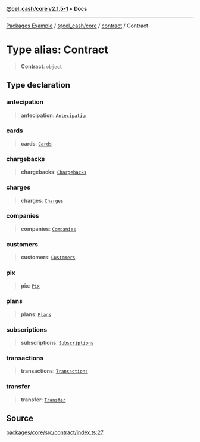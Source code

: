 [**@cel_cash/core v2.1.5-1**](../../README.md) • **Docs**

***

[Packages Example](../../../../README.md) / [@cel\_cash/core](../../README.md) / [contract](../README.md) / Contract

# Type alias: Contract

> **Contract**: `object`

## Type declaration

### antecipation

> **antecipation**: [`Antecipation`](Antecipation.md)

### cards

> **cards**: [`Cards`](Cards.md)

### chargebacks

> **chargebacks**: [`Chargebacks`](Chargebacks.md)

### charges

> **charges**: [`Charges`](Charges.md)

### companies

> **companies**: [`Companies`](Companies.md)

### customers

> **customers**: [`Customers`](Customers.md)

### pix

> **pix**: [`Pix`](Pix.md)

### plans

> **plans**: [`Plans`](Plans.md)

### subscriptions

> **subscriptions**: [`Subscriptions`](Subscriptions.md)

### transactions

> **transactions**: [`Transactions`](Transactions.md)

### transfer

> **transfer**: [`Transfer`](Transfer.md)

## Source

[packages/core/src/contract/index.ts:27](https://github.com/Pyxlab/celcash/blob/a34e89ae69c9dcb41ba66226cb05c8c8b83b7cf4/packages/core/src/contract/index.ts#L27)
